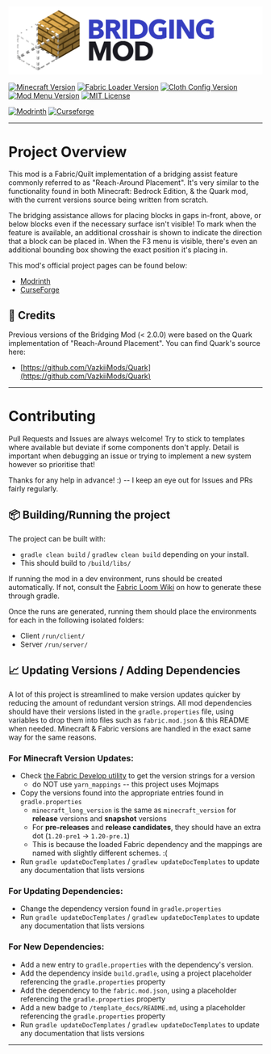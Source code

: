 [![](./media/banner.png)](https://github.com/CloudG360/BridgingMod)

[![Minecraft Version](https://img.shields.io/badge/Minecraft-v1.20.1-blue?style=flat-square)](https://www.minecraft.net/en-us)
[![Fabric Loader Version](https://img.shields.io/badge/Fabric_Loader-v0.14.21-AA8554?style=flat-square)](https://fabricmc.net/use/installer/)
[![Cloth Config Version](https://img.shields.io/badge/Cloth_Config-v11.0.99-pink?style=flat-square)](https://modrinth.com/mod/cloth-config)
[![Mod Menu Version](https://img.shields.io/badge/Mod_Menu-v7.1.0-indigo?style=flat-square)](https://modrinth.com/mod/modmenu)
[![MIT License](https://img.shields.io/badge/License-MIT-mint?style=flat-square)](https://github.com/CloudG360/BridgingMod/blob/latest/LICENSE.md)

[![Modrinth](https://img.shields.io/modrinth/dt/lO3s8hjs?logo=modrinth&style=flat-square)](https://modrinth.com/mod/bridging-mod)
[![Curseforge](https://cf.way2muchnoise.eu/short_bridging-mod.svg?badge_style=flat)](https://www.curseforge.com/minecraft/mc-mods/bridging-mod)

---

# Project Overview

This mod is a Fabric/Quilt implementation of a bridging assist feature commonly referred to as "Reach-Around Placement".
It's very similar to the functionality found in both Minecraft: Bedrock Edition, & the Quark mod, with the current
versions source being written from scratch.

The bridging assistance allows for placing blocks in gaps in-front, above, or below blocks even if the necessary surface
isn't visible! To mark when the feature is available, an additional crosshair is shown to indicate the direction
that a block can be placed in. When the F3 menu is visible, there's even an additional bounding box showing the exact
position it's placing in.

This mod's official project pages can be found below:

- [Modrinth](https://modrinth.com/mod/bridging-mod)
- [CurseForge](https://www.curseforge.com/minecraft/mc-mods/bridging-mod)


## 📜 Credits

Previous versions of the Bridging Mod (< 2.0.0) were based on the Quark implementation of "Reach-Around Placement". 
You can find Quark's source here:

- [https://github.com/VazkiiMods/Quark](https://github.com/VazkiiMods/Quark)

--- 


# Contributing

Pull Requests and Issues are always welcome! Try to stick to templates where available but deviate if some components
don't apply. Detail is important when debugging an issue or trying to implement a new system however so prioritise
that!

Thanks for any help in advance! :)  -- I keep an eye out for Issues and PRs fairly regularly.


## 📦 Building/Running the project

The project can be built with:

- `gradle clean build` / `gradlew clean build` depending on your install.
- This should build to `/build/libs/`

If running the mod in a dev environment, runs should be created automatically. If not, consult the 
[Fabric Loom Wiki](https://fabricmc.net/wiki/documentation:fabric_loom) on how to generate these through gradle.

Once the runs are generated, running them should place the environments for each in the following isolated folders:

- Client `/run/client/`
- Server `/run/server/`



## 📈 Updating Versions / Adding Dependencies

A lot of this project is streamlined to make version updates quicker by reducing the amount of redundant version
strings. All mod dependencies should have their versions listed in the `gradle.properties` file, using variables
to drop them into files such as `fabric.mod.json` & this README when needed. Minecraft & Fabric versions are handled in
the exact same way for the same reasons.


### For Minecraft Version Updates:

- Check [the Fabric Develop utility](https://fabricmc.net/develop/) to get the version strings for a version
  - do NOT use `yarn_mappings` -- this project uses Mojmaps
- Copy the versions found into the appropriate entries found in `gradle.properties`
  - `minecraft_long_version` is the same as `minecraft_version` for __release__ versions and __snapshot__ versions
  - For __pre-releases__ and __release candidates__, they should have an extra dot (`1.20-pre1` -> `1.20-pre.1`)
  - This is because the loaded Fabric dependency and the mappings are named with slightly different schemes. :(
- Run `gradle updateDocTemplates` / `gradlew updateDocTemplates` to update any documentation that lists versions


### For Updating Dependencies:

- Change the dependency version found in `gradle.properties`
- Run `gradle updateDocTemplates` / `gradlew updateDocTemplates` to update any documentation that lists versions


### For New Dependencies:

- Add a new entry to `gradle.properties` with the dependency's version.
- Add the dependency inside `build.gradle`, using a project placeholder referencing the `gradle.properties` property
- Add the dependency to the `fabric.mod.json`, using a placeholder referencing the `gradle.properties` property
- Add a new badge to `/template_docs/README.md`, using a placeholder referencing the `gradle.properties` property
- Run `gradle updateDocTemplates` / `gradlew updateDocTemplates` to update any documentation that lists versions

---